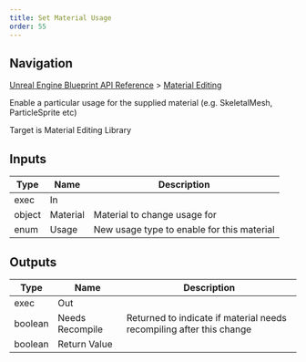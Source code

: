 ```yaml
---
title: Set Material Usage
order: 55
---
```

## Navigation

[Unreal Engine Blueprint API Reference](https://dev.epicgames.com/documentation/en-us/unreal-engine/BlueprintAPI) > [Material Editing](https://dev.epicgames.com/documentation/en-us/unreal-engine/BlueprintAPI/MaterialEditing)

Enable a particular usage for the supplied material (e.g. SkeletalMesh, ParticleSprite etc)

Target is Material Editing Library

## Inputs

| Type | Name | Description |
| --- | --- | --- |
| exec | In |  |
| object | Material | Material to change usage for |
| enum | Usage | New usage type to enable for this material |

## Outputs

| Type | Name | Description |
| --- | --- | --- |
| exec | Out |  |
| boolean | Needs Recompile | Returned to indicate if material needs recompiling after this change |
| boolean | Return Value |  |
